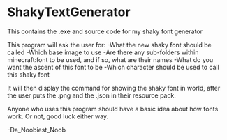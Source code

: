 # ShakyTextGenerator
This contains the .exe and source code for my shaky font generator

This program will ask the user for:
-What the new shaky font should be called
-Which base image to use
-Are there any sub-folders within minecraft:font to be used, and if so, what are their names
-What do you want the ascent of this font to be
-Which character should be used to call this shaky font

It will then display the command for showing the shaky font in world, 
after the user puts the <name>.png and the <name>.json in their resource pack.
  
Anyone who uses this program should have a basic idea about how fonts work. Or not, good luck either way.

-Da_Noobiest_Noob
